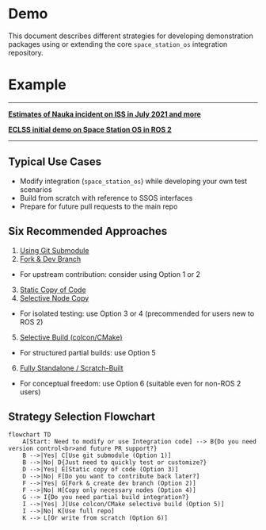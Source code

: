 
<!--
layout: default
title: Demos
nav_order: 3
-->

# Demo

This document describes different strategies for developing demonstration packages using or extending the core `space_station_os` integration repository.

# Example

---

**[Estimates of Nauka incident on ISS in July 2021 and more](https://github.com/space-station-os/demo_nauka_incident2021_estimate)**

**[ECLSS initial demo on Space Station OS in ROS 2](https://github.com/space-station-os/demo_nova_sanctum)**

---

## Typical Use Cases

- Modify integration (`space_station_os`) while developing your own test scenarios
- Build from scratch with reference to SSOS interfaces
- Prepare for future pull requests to the main repo

## Six Recommended Approaches

1. [Using Git Submodule](README_template_demo_case1.md)
2. [Fork & Dev Branch](README_template_demo_case2.md)
- For upstream contribution: consider using Option 1 or 2

3. [Static Copy of Code](README_template_demo_case3.md)
4. [Selective Node Copy](README_template_demo_case4.md)
- For isolated testing: use Option 3 or 4 (precommended for users new to ROS 2)

5. [Selective Build (colcon/CMake)](README_template_demo_case5.md)
- For structured partial builds: use Option 5

6. [Fully Standalone / Scratch-Built](README_template_demo_case6.md)
- For conceptual freedom: use Option 6 (suitable even for non-ROS 2 users)

## Strategy Selection Flowchart

```mermaid
flowchart TD
    A[Start: Need to modify or use Integration code] --> B{Do you need version control<br>and future PR support?}
    B -->|Yes| C[Use git submodule (Option 1)]
    B -->|No| D{Just need to quickly test or customize?}
    D -->|Yes| E[Static copy of code (Option 3)]
    D -->|No| F[Do you want to contribute back later?]
    F -->|Yes| G[Fork & create dev branch (Option 2)]
    F -->|No| H[Copy only necessary nodes (Option 4)]
    G --> I{Do you need partial build integration?}
    I -->|Yes| J[Use colcon/CMake selective build (Option 5)]
    I -->|No| K[Use full repo]
    K --> L[Or write from scratch (Option 6)]
```

